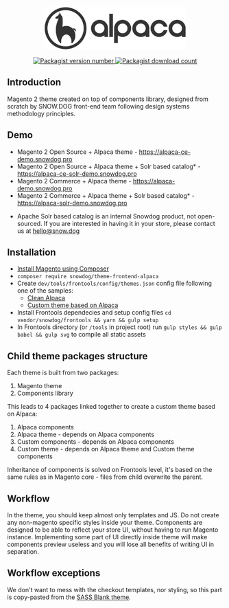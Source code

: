 <p align="center">
    <img src="docs/assets/logo.svg" alt="Alpaca logo" height="100" />
</p>

<p align="center">
    <a href="https://packagist.org/packages/snowdog/theme-frontend-alpaca" target="__blank">
        <img src="https://img.shields.io/packagist/v/snowdog/theme-frontend-alpaca.svg" alt="Packagist version number" />
    </a>
    <a href="https://packagist.org/packages/snowdog/theme-frontend-alpaca" target="__blank">
        <img src="https://img.shields.io/packagist/dt/snowdog/theme-frontend-alpaca.svg" alt="Packagist download count" />
    </a>
</p>

## Introduction
Magento 2 theme created on top of components library, designed from scratch by SNOW.DOG front-end team following design systems methodology principles.

## Demo
- Magento 2 Open Source + Alpaca theme - https://alpaca-ce-demo.snowdog.pro
- Magento 2 Open Source + Alpaca theme + Solr based catalog* - https://alpaca-ce-solr-demo.snowdog.pro
- Magento 2 Commerce + Alpaca theme - https://alpaca-demo.snowdog.pro
- Magento 2 Commerce + Alpaca theme + Solr based catalog* - https://alpaca-solr-demo.snowdog.pro

* Apache Solr based catalog is an internal Snowdog product, not open-sourced. If you are interested in having it in your store, please contact us at hello@snow.dog

## Installation
- [Install Magento using Composer](https://devdocs.magento.com/guides/v2.2/install-gde/composer.html)
- `composer require snowdog/theme-frontend-alpaca`
- Create `dev/tools/frontools/config/themes.json` config file following one of the samples:
   - [Clean Alpaca](/docs/frontools/clean.json)
   - [Custom theme based on Alpaca](/docs/frontools/child.json)
- Install Frontools dependecies and setup config files `cd vendor/snowdog/frontools && yarn && gulp setup`
- In Frontools directory (or `/tools` in project root) run `gulp styles && gulp babel && gulp svg` to compile all static assets

## Child theme packages structure
Each theme is built from two packages:
1. Magento theme
2. Components library

This leads to 4 packages linked together to create a custom theme based on Alpaca:
1. Alpaca components
2. Alpaca theme - depends on Alpaca components
3. Custom components - depends on Alpaca components
4. Custom theme - depends on Alpaca theme and Custom theme components

Inheritance of components is solved on Frontools level, it's based on the same rules as in Magento core - files from child overwrite the parent.

## Workflow
In the theme, you should keep almost only templates and JS.
Do not create any non-magento specific styles inside your theme. Components are designed to be able to reflect your store UI, without having to run Magento instance. Implementing some part of UI directly inside theme will make components preview useless and you will lose all benefits of writing UI in separation.

## Workflow exceptions
We don't want to mess with the checkout templates, nor styling, so this part is copy-pasted from the [SASS Blank theme](https://github.com/SnowdogApps/magento2-theme-blank-sass).
